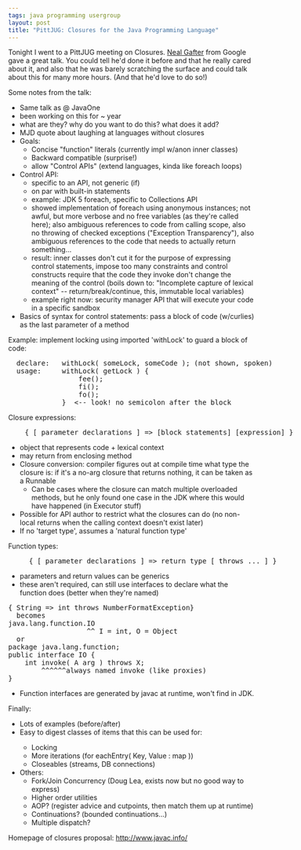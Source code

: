 ```yaml
---
tags: java programming usergroup
layout: post
title: "PittJUG: Closures for the Java Programming Language"
---
```




<p>Tonight I went to a PittJUG meeting on Closures. <a
href="http://gafter.blogspot.com/">Neal Gafter</a> from Google gave a
great talk. You could tell he'd done it before and that he really
cared about it, and also that he was barely scratching the surface and
could talk about this for many more hours. (And that he'd love to do
so!)</p>
  
<p>Some notes from the talk:</p>
  
<ul>
   <li>Same talk as @ JavaOne</li>
   <li>been working on this for ~ year</li>
   <li>what are they? why do you want to do this? what does it add?</li>
   <li>MJD quote about laughing at languages without closures</li>
   <li>Goals: 
    <ul>
      <li>Concise "function" literals (currently impl w/anon inner classes)
      <li>Backward compatible (surprise!)
      <li>allow "Control APIs" (extend languages, kinda like foreach loops)
    </ul> 
   </li>
   <li>Control API:
    <ul>
      <li>specific to an API, not generic (if)</li>
      <li>on par with built-in statements</li>
      <li>example: JDK 5 foreach, specific to Collections API</li>
      <li>showed implementation of foreach using anonymous instances; not
   awful, but more verbose and no free variables (as they're called
   here); also ambiguous references to code from calling scope, also
   no throwing of checked exceptions ("Exception Transparency"), also
   ambiguous references to the code that needs to actually return
   something...</li>
      <li>result: inner classes don't cut it for the purpose of expressing
   control statements, impose too many constraints and control
   constructs require that the code they invoke don't change the
   meaning of the control (boils down to: "Incomplete capture of
   lexical context" -- return/break/continue, this, immutable local
   variables)</li>
   <li>example right now: security manager API that will execute your
   code in a specific sandbox</li>
    </ul>
  </li>
<li>Basics of syntax for control statements: pass a block of code
(w/curlies) as the last parameter of a method</li>
</ul>
  
<p>Example: implement locking using imported 'withLock' to guard a
block of code:</p>
  
<pre class="sourceCode">
  declare:   withLock( someLock, someCode ); (not shown, spoken)
  usage:     withLock( getLock ) {
                 fee();
                 fi();
                 fo();
             }  <-- look! no semicolon after the block
</pre>
  
<p>Closure expressions:</p>
    
<pre class="sourceCode">
    { [ parameter declarations ] => [block statements] [expression] }
</pre>
  
<ul>
  <li>object that represents code + lexical context</li>
  <li>may return from enclosing method </li>
  <li>Closure conversion: compiler figures out at compile time what
    type the closure is: if it's a no-arg closure that returns
    nothing, it can be taken as a Runnable
      <ul>
        <li>Can be cases where the closure can match multiple overloaded
       methods, but he only found one case in the JDK where this would
       have happened (in Executor stuff)</li>
      </ul>
  </li>
  <li>Possible for API author to restrict what the closures can do (no
    non-local returns when the calling context doesn't exist later)</li>
  <li>If no 'target type', assumes a 'natural function type'</li>
</ul>
  
<p>Function types:</p>
<pre class="sourceCode">
     { [ parameter declarations ] => return type [ throws ... ] }
</pre>
  
<ul>
   <li>parameters and return values can be generics
   <li>these aren't required, can still use interfaces to declare what
     the function does (better when they're named)</li>
</ul>
        
<pre class="sourceCode">
{ String => int throws NumberFormatException}
  becomes 
java.lang.function.IO<String,NumberFormatException>
                   ^^ I = int, O = Object
  or
package java.lang.function;
public interface IO<A, X extends Exception> {
    int invoke( A arg ) throws X;
        ^^^^^^always named invoke (like proxies)
}
</pre>
  
<ul>
  <li>Function interfaces are generated by javac at runtime, won't find in JDK.</li>
</ul>
  
<p>Finally:</p>
  
<ul>
  <li>Lots of examples (before/after)</li>
  <li>Easy to digest classes of items that this can be used for:</li>
  <ul>
     <li>Locking</li>
     <li>More iterations (for eachEntry( Key, Value : map ))</li>
     <li>Closeables (streams, DB connections)</li>
  </ul></li>
  <li>Others:
  <ul>
     <li>Fork/Join Concurrency (Doug Lea, exists now but no good way to express)</li>
     <li>Higher order utilities</li>
     <li>AOP? (register advice and cutpoints, then match them up at runtime)</li>
     <li>Continuations? (bounded continuations...)</li>
     <li>Multiple dispatch? </li>
  </ul></li>
</ul>               
  
<p>Homepage of closures proposal: 
  <a href="http://www.javac.info/">http://www.javac.info/</a></p>



